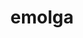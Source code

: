 ---
id: 587
title: emolga
types: [electric,flying]
image: https://raw.githubusercontent.com/PokeAPI/sprites/master/sprites/pokemon/587.png
---